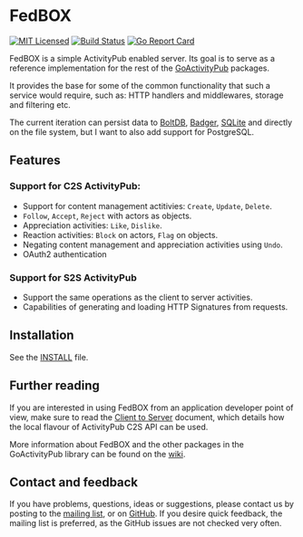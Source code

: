 # FedBOX

[![MIT Licensed](https://img.shields.io/github/license/go-ap/fedbox.svg)](https://raw.githubusercontent.com/go-ap/fedbox/master/LICENSE)
[![Build Status](https://builds.sr.ht/~mariusor/fedbox.svg)](https://builds.sr.ht/~mariusor/fedbox)
[![Go Report Card](https://goreportcard.com/badge/github.com/go-ap/fedbox)](https://goreportcard.com/report/github.com/go-ap/fedbox)

FedBOX is a simple ActivityPub enabled server. Its goal is to serve as a reference implementation for the rest of the [GoActivityPub](https://github.com/go-ap) packages.

It provides the base for some of the common functionality that such a service would require, such as: HTTP handlers and middlewares, storage and filtering etc.

The current iteration can persist data to [BoltDB](https://go.etcd.io/bbolt), [Badger](https://github.com/dgraph-io/badger), [SQLite](https://gitlab.com/cznic/sqlite) and directly on the file system, but I want to also add support for PostgreSQL.

## Features

### Support for C2S ActivityPub:

 * Support for content management actitivies: `Create`, `Update`, `Delete`.
 * `Follow`, `Accept`, `Reject` with actors as objects.
 * Appreciation activities: `Like`, `Dislike`.
 * Reaction activities: `Block` on actors, `Flag` on objects.
 * Negating content management and appreciation activities using `Undo`.
 * OAuth2 authentication

### Support for S2S ActivityPub

 * Support the same operations as the client to server activities.
 * Capabilities of generating and loading HTTP Signatures from requests.

## Installation

See the [INSTALL](./doc/INSTALL.md) file.

## Further reading

If you are interested in using FedBOX from an application developer point of view, make sure to read the [Client to Server](./doc/c2s.md) document, which details how the local flavour of ActivityPub C2S API can be used.

More information about FedBOX and the other packages in the GoActivityPub library can be found on the [wiki](https://man.sr.ht/~mariusor/go-activitypub/index.md).

## Contact and feedback

If you have problems, questions, ideas or suggestions, please contact us by posting to the [mailing list](https://lists.sr.ht/~mariusor/activitypub-go), or on [GitHub](https://github.com/go-ap/fedbox/issues). If you desire quick feedback, the mailing list is preferred, as the GitHub issues are not checked very often.
